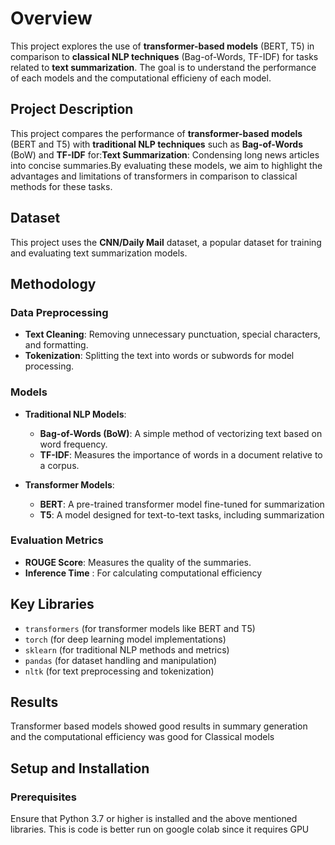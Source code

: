 # Overview

This project explores the use of **transformer-based models** (BERT, T5) in comparison to **classical NLP techniques** (Bag-of-Words, TF-IDF) for tasks related to **text summarization**.
The goal is to understand the performance of each models and the computational efficieny of each model.
## Project Description

This project compares the performance of **transformer-based models** (BERT and T5) with **traditional NLP techniques** such as **Bag-of-Words** (BoW) and **TF-IDF** for:**Text Summarization**: Condensing long news articles into concise summaries.By evaluating these models, we aim to highlight the advantages and limitations of transformers in comparison to classical methods for these tasks.

## Dataset

This project uses the **CNN/Daily Mail** dataset, a popular dataset for training and evaluating text summarization models. 


## Methodology

### Data Preprocessing

- **Text Cleaning**: Removing unnecessary punctuation, special characters, and formatting.
- **Tokenization**: Splitting the text into words or subwords for model processing.

### Models

- **Traditional NLP Models**:
  - **Bag-of-Words (BoW)**: A simple method of vectorizing text based on word frequency.
  - **TF-IDF**: Measures the importance of words in a document relative to a corpus.

- **Transformer Models**:
  - **BERT**: A pre-trained transformer model fine-tuned for summarization 
  - **T5**: A model designed for text-to-text tasks, including summarization 

### Evaluation Metrics

- **ROUGE Score**: Measures the quality of the summaries.
- **Inference Time** : For calculating computational efficiency

## Key Libraries

- `transformers` (for transformer models like BERT and T5)
- `torch` (for deep learning model implementations)
- `sklearn` (for traditional NLP methods and metrics)
- `pandas` (for dataset handling and manipulation)
- `nltk` (for text preprocessing and tokenization)

## Results

Transformer based models showed  good results in summary generation and the computational efficiency was good for Classical models 

## Setup and Installation

### Prerequisites
Ensure that Python 3.7 or higher is installed  and the above mentioned libraries.
This is code is better run on google colab since it requires GPU 

